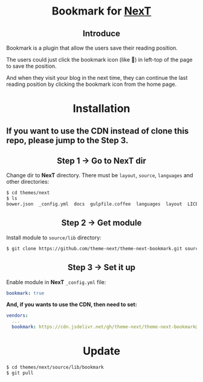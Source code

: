 <h1 align="center">Bookmark for <a href="https://github.com/theme-next">NexT</a></h1>

<h2 align="center">Introduce</h2>

Bookmark is a plugin that allow the users save their reading position.

The users could just click the bookmark icon (like 🔖) in left-top of the page to save the position.

And when they visit your blog in the next time, they can continue the last reading position by clicking the bookmark icon from the home page.

<h1 align="center">Installation</h1>

<h2>If you want to use the CDN instead of clone this repo, please jump to the Step 3.</h2>

<h2 align="center">Step 1 &rarr; Go to NexT dir</h2>

Change dir to **NexT** directory. There must be `layout`, `source`, `languages` and other directories:

```sh
$ cd themes/next
$ ls
bower.json  _config.yml  docs  gulpfile.coffee  languages  layout  LICENSE.md  package.json  README.md  scripts  source  test
```

<h2 align="center">Step 2 &rarr; Get module</h2>

Install module to `source/lib` directory:

```sh
$ git clone https://github.com/theme-next/theme-next-bookmark.git source/lib/bookmark
```

<h2 align="center">Step 3 &rarr; Set it up</h2>

Enable module in **NexT** `_config.yml` file:

```yml
bookmark: true
```

**And, if you wants to use the CDN, then need to set:**

```yml
vendors:
  ...
  bookmark: https://cdn.jsdelivr.net/gh/theme-next/theme-next-bookmark@latest/bookmark.min.js
```

<h1 align="center">Update</h1>

```sh
$ cd themes/next/source/lib/bookmark
$ git pull
```
